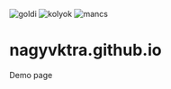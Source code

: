 
![goldi](https://user-images.githubusercontent.com/79863103/109533744-d9b5ad00-7aba-11eb-979e-4bae53a690ec.jpg)
![kolyok](https://user-images.githubusercontent.com/79863103/109533748-dae6da00-7aba-11eb-9500-3bc52ed7c572.jpg)
![mancs](https://user-images.githubusercontent.com/79863103/109533751-dae6da00-7aba-11eb-8077-111175489d4c.png)
# nagyvktra.github.io
Demo page
